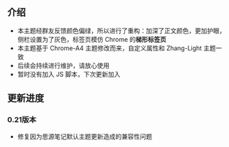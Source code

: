 ## 介绍

- 本主题经群友反馈颜色偏绿，所以进行了重构：加深了正文颜色，更加护眼，侧栏设置为了灰色，标签页模仿 Chrome 的**梯形标签页**
- 本主题基于 Chrome-A4 主题修改而来，自定义属性和 Zhang-Light 主题一致
- 后续会持续进行维护，请放心使用
- 暂时没有加入 JS 脚本，下次更新加入

## 更新进度

### 0.21版本

- 修复因为思源笔记默认主题更新造成的兼容性问题